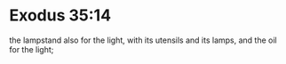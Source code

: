 # Exodus 35:14

the lampstand also for the light, with its utensils and its lamps, and the oil for the light;
